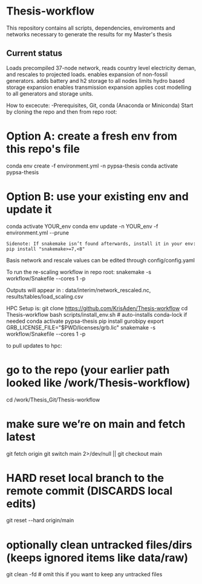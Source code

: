 # Thesis-workflow
This repository contains all scripts, dependencies, enviroments and networks necessary to generate the results for my Master's thesis

 ## Current status
 Loads precompiled 37-node network, reads country level electricity deman, and rescales to projected loads.
 enables expansion of non-fossil generators.
 adds battery and h2 storage to all nodes
 limits hydro based storage expansion
 enables transmission expansion
 applies cost modelling to all generators and storage units.

How to excecute:
 -Prerequisites, Git, conda (Anaconda or Miniconda)
Start by cloning the repo and then from repo root:

# Option A: create a fresh env from this repo's file
conda env create -f environment.yml -n pypsa-thesis
conda activate pypsa-thesis

# Option B: use your existing env  and update it
conda activate YOUR_env
conda env update -n YOUR_env -f environment.yml --prune

    Sidenote: If snakemake isn’t found afterwards, install it in your env:  pip install "snakemake>=7,<8"

Basis network and rescale values can be edited through config/config.yaml

To run the re-scaling workflow in repo root:
snakemake -s workflow/Snakefile --cores 1 -p

Outputs will appear in : data/interim/network_rescaled.nc, results/tables/load_scaling.csv


HPC Setup is:
git clone https://github.com/KrisAden/Thesis-workflow
cd Thesis-workflow
bash scripts/install_env.sh           # auto-installs conda-lock if needed
conda activate pypsa-thesis
pip install gurobipy
export GRB_LICENSE_FILE="$PWD/licenses/grb.lic"
snakemake -s workflow/Snakefile --cores 1 -p


to pull updates to hpc:
# go to the repo (your earlier path looked like /work/Thesis-workflow)
cd /work/Thesis_Git/Thesis-workflow

# make sure we’re on main and fetch latest
git fetch origin
git switch main 2>/dev/null || git checkout main

# HARD reset local branch to the remote commit (DISCARDS local edits)
git reset --hard origin/main

# optionally clean untracked files/dirs (keeps ignored items like data/raw)
git clean -fd   # omit this if you want to keep any untracked files

